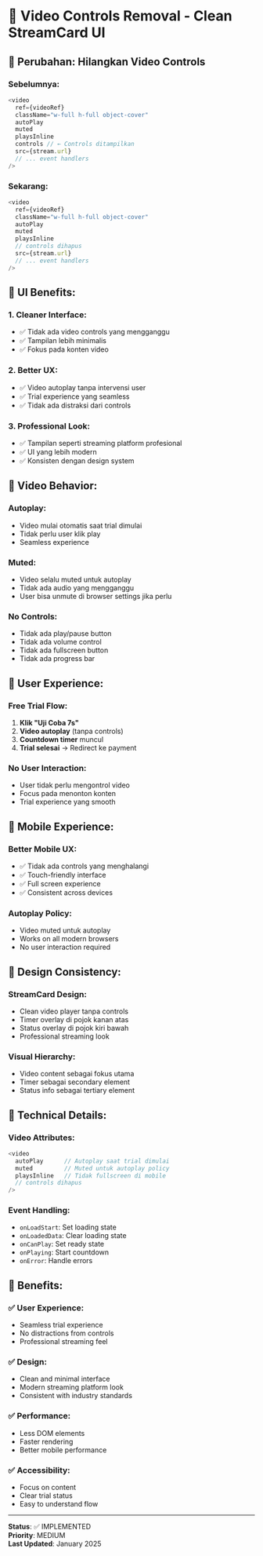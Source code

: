 # 🎥 Video Controls Removal - Clean StreamCard UI

## 🎯 **Perubahan: Hilangkan Video Controls**

### **Sebelumnya:**
```typescript
<video
  ref={videoRef}
  className="w-full h-full object-cover"
  autoPlay
  muted
  playsInline
  controls // ← Controls ditampilkan
  src={stream.url}
  // ... event handlers
/>
```

### **Sekarang:**
```typescript
<video
  ref={videoRef}
  className="w-full h-full object-cover"
  autoPlay
  muted
  playsInline
  // controls dihapus
  src={stream.url}
  // ... event handlers
/>
```

## 🎨 **UI Benefits:**

### **1. Cleaner Interface:**
- ✅ Tidak ada video controls yang mengganggu
- ✅ Tampilan lebih minimalis
- ✅ Fokus pada konten video

### **2. Better UX:**
- ✅ Video autoplay tanpa intervensi user
- ✅ Trial experience yang seamless
- ✅ Tidak ada distraksi dari controls

### **3. Professional Look:**
- ✅ Tampilan seperti streaming platform profesional
- ✅ UI yang lebih modern
- ✅ Konsisten dengan design system

## 🔄 **Video Behavior:**

### **Autoplay:**
- Video mulai otomatis saat trial dimulai
- Tidak perlu user klik play
- Seamless experience

### **Muted:**
- Video selalu muted untuk autoplay
- Tidak ada audio yang mengganggu
- User bisa unmute di browser settings jika perlu

### **No Controls:**
- Tidak ada play/pause button
- Tidak ada volume control
- Tidak ada fullscreen button
- Tidak ada progress bar

## 🎯 **User Experience:**

### **Free Trial Flow:**
1. **Klik "Uji Coba 7s"**
2. **Video autoplay** (tanpa controls)
3. **Countdown timer** muncul
4. **Trial selesai** → Redirect ke payment

### **No User Interaction:**
- User tidak perlu mengontrol video
- Focus pada menonton konten
- Trial experience yang smooth

## 📱 **Mobile Experience:**

### **Better Mobile UX:**
- ✅ Tidak ada controls yang menghalangi
- ✅ Touch-friendly interface
- ✅ Full screen experience
- ✅ Consistent across devices

### **Autoplay Policy:**
- Video muted untuk autoplay
- Works on all modern browsers
- No user interaction required

## 🎨 **Design Consistency:**

### **StreamCard Design:**
- Clean video player tanpa controls
- Timer overlay di pojok kanan atas
- Status overlay di pojok kiri bawah
- Professional streaming look

### **Visual Hierarchy:**
- Video content sebagai fokus utama
- Timer sebagai secondary element
- Status info sebagai tertiary element

## 🔧 **Technical Details:**

### **Video Attributes:**
```typescript
<video
  autoPlay      // Autoplay saat trial dimulai
  muted         // Muted untuk autoplay policy
  playsInline   // Tidak fullscreen di mobile
  // controls dihapus
/>
```

### **Event Handling:**
- `onLoadStart`: Set loading state
- `onLoadedData`: Clear loading state
- `onCanPlay`: Set ready state
- `onPlaying`: Start countdown
- `onError`: Handle errors

## 🚀 **Benefits:**

### **✅ User Experience:**
- Seamless trial experience
- No distractions from controls
- Professional streaming feel

### **✅ Design:**
- Clean and minimal interface
- Modern streaming platform look
- Consistent with industry standards

### **✅ Performance:**
- Less DOM elements
- Faster rendering
- Better mobile performance

### **✅ Accessibility:**
- Focus on content
- Clear trial status
- Easy to understand flow

---

**Status**: ✅ IMPLEMENTED  
**Priority**: MEDIUM  
**Last Updated**: January 2025
